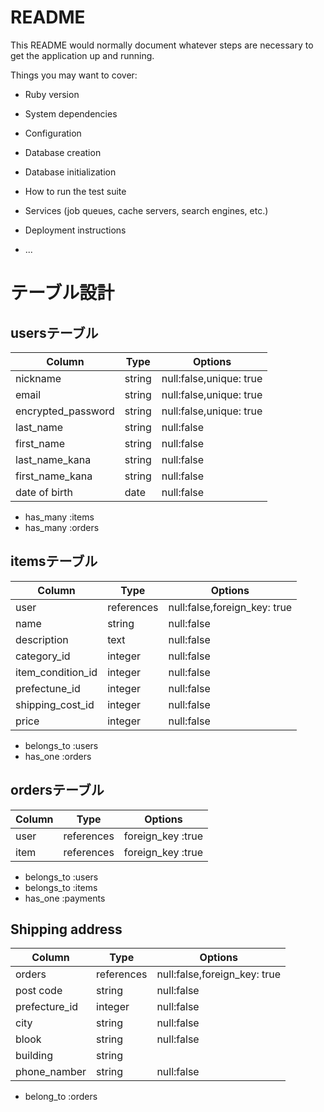 # README

This README would normally document whatever steps are necessary to get the
application up and running.

Things you may want to cover:

* Ruby version

* System dependencies

* Configuration

* Database creation

* Database initialization

* How to run the test suite

* Services (job queues, cache servers, search engines, etc.)

* Deployment instructions

* ...

# テーブル設計

## usersテーブル

|Column            |Type              |Options                |
|------------------|------------------|-----------------------|
|nickname          |string            |null:false,unique: true|
|email             |string            |null:false,unique: true|
|encrypted_password|string            |null:false,unique: true|
|last_name         |string            |null:false             |
|first_name        |string            |null:false             |
|last_name_kana    |string            |null:false             |
|first_name_kana   |string            |null:false             |
|date of birth     |date              |null:false             |

- has_many :items
- has_many :orders

## itemsテーブル

|Column            |Type              |Options                     |
|------------------|------------------|----------------------------|
|user              |references        |null:false,foreign_key: true|
|name              |string            |null:false                  |
|description       |text              |null:false                  |
|category_id       |integer           |null:false                  |
|item_condition_id |integer           |null:false                  |
|prefectune_id     |integer           |null:false                  |
|shipping_cost_id  |integer           |null:false                  |
|price             |integer           |null:false                  |

- belongs_to :users
- has_one    :orders

## ordersテーブル

|Column            |Type              |Options                     |
|------------------|------------------|----------------------------|
|user              |references        |foreign_key :true           |
item               |references        |foreign_key :true           |

- belongs_to :users
- belongs_to :items
- has_one    :payments

## Shipping address

|Column            |Type              |Options                     |
|------------------|------------------|----------------------------|
|orders            |references        |null:false,foreign_key: true|
|post code         |string            |null:false                  |
|prefecture_id     |integer           |null:false                  |
|city              |string            |null:false                  |
|blook             |string            |null:false                  |
|building          |string            |                            |
|phone_namber      |string            |null:false                  |

- belong_to :orders